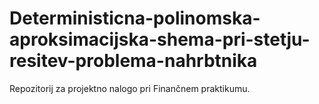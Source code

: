 # Deterministicna-polinomska-aproksimacijska-shema-pri-stetju-resitev-problema-nahrbtnika
Repozitorij za projektno nalogo pri Finančnem praktikumu.
